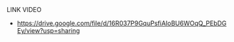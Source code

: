 ## 
LINK VIDEO
-  https://drive.google.com/file/d/16R037P9GquPsfiAIoBU6WOqQ_PEbDGEy/view?usp=sharing
